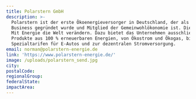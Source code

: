 ```yaml
---
title: Polarstern GmbH
description: >-
  Polarstern ist der erste Ökoenergieversorger in Deutschland, der als Social
  Business gegründet wurde und Mitglied der Gemeinwohlökonomie ist. Die Vision:
  Mit Energie die Welt verändern. Dazu bietet das Unternehmen ausschließlich
  Produkte aus 100 % erneuerbaren Energien, von Ökostrom und Ökogas, bis hin zu
  Spezialtarifen für E-Autos und zur dezentralen Stromversorgung.
email: norman@polarstern-energie.de
link: 'https://www.polarstern-energie.de/'
image: /uploads/polarstern_send.jpg
city:
postalCode:
regionalGroup:
federalState:
impactArea:
---
```


